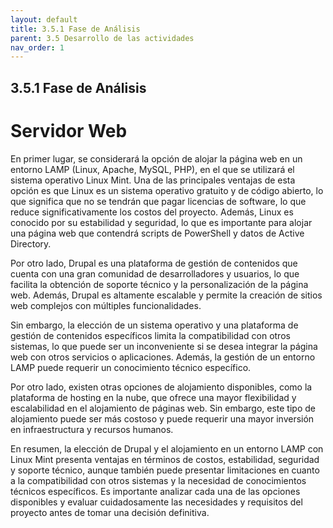 ```yaml
---
layout: default
title: 3.5.1 Fase de Análisis
parent: 3.5 Desarrollo de las actividades
nav_order: 1
---
```


## 3.5.1 Fase de Análisis

# Servidor Web
En primer lugar, se considerará la opción de alojar la página web en un entorno LAMP (Linux, Apache, MySQL, PHP), en el que se utilizará el sistema operativo Linux Mint. Una de las principales ventajas de esta opción es que Linux es un sistema operativo gratuito y de código abierto, lo que significa que no se tendrán que pagar licencias de software, lo que reduce significativamente los costos del proyecto. Además, Linux es conocido por su estabilidad y seguridad, lo que es importante para alojar una página web que contendrá scripts de PowerShell y datos de Active Directory.

Por otro lado, Drupal es una plataforma de gestión de contenidos que cuenta con una gran comunidad de desarrolladores y usuarios, lo que facilita la obtención de soporte técnico y la personalización de la página web. Además, Drupal es altamente escalable y permite la creación de sitios web complejos con múltiples funcionalidades.

Sin embargo, la elección de un sistema operativo y una plataforma de gestión de contenidos específicos limita la compatibilidad con otros sistemas, lo que puede ser un inconveniente si se desea integrar la página web con otros servicios o aplicaciones. Además, la gestión de un entorno LAMP puede requerir un conocimiento técnico específico.

Por otro lado, existen otras opciones de alojamiento disponibles, como la plataforma de hosting en la nube, que ofrece una mayor flexibilidad y escalabilidad en el alojamiento de páginas web. Sin embargo, este tipo de alojamiento puede ser más costoso y puede requerir una mayor inversión en infraestructura y recursos humanos.

En resumen, la elección de Drupal y el alojamiento en un entorno LAMP con Linux Mint presenta ventajas en términos de costos, estabilidad, seguridad y soporte técnico, aunque también puede presentar limitaciones en cuanto a la compatibilidad con otros sistemas y la necesidad de conocimientos técnicos específicos. Es importante analizar cada una de las opciones disponibles y evaluar cuidadosamente las necesidades y requisitos del proyecto antes de tomar una decisión definitiva.
